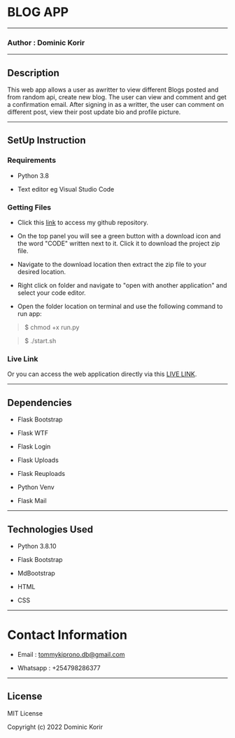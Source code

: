 # BLOG APP

****

### Author : Dominic Korir

*****

## Description

This web app allows a user as awritter to view different Blogs posted and from random api, create new blog. The user can view and comment and get a confirmation email. After signing in as a writter, the user can comment on different post, view their post update bio and profile picture.

*****

## SetUp Instruction

### Requirements

* Python 3.8

* Text editor eg Visual Studio Code

### Getting Files

* Click this [link]() to access my github repository.

* On the top panel you will see a green button with a download icon and the word "CODE" written next to it. Click it to download the project zip file.​

* Navigate to the download location then extract the zip file to your desired location.​

* Right click on folder and navigate to "open with another application" and select your code editor.

* Open the folder location on terminal and use the following command to run app:

> $ chmod +x run.py

> $ ./start.sh

### Live Link

Or you can access the web application directly via this [LIVE LINK]().

******

## Dependencies

* Flask Bootstrap

* Flask WTF

* Flask Login

* Flask Uploads

* Flask Reuploads

* Python Venv

* Flask Mail



*****

## Technologies Used

* Python 3.8.10

* Flask Bootstrap

* MdBootstrap

* HTML

* CSS


*****

# Contact Information

* Email : tommykiprono.db@gmail.com

* Whatsapp : +254798286377

******

## License

MIT License

Copyright (c) 2022 Dominic Korir


